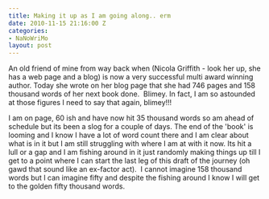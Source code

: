```yaml
---
title: Making it up as I am going along.. erm
date: 2010-11-15 21:16:00 Z
categories:
- NaNoWriMo
layout: post
---
```


An old friend of mine from way back when (Nicola Griffith - look her up, she has a web page and a blog) is now a very successful multi award winning author. Today she wrote on her blog page that she had 746 pages and 158 thousand words of her next book done.  Blimey. In fact, I am so astounded at those figures I need to say that again, blimey!!!

I am on page, 60 ish and have now hit 35 thousand words so am ahead of schedule but its been a slog for a couple of days. The end of the 'book' is looming and I know I have a lot of word count there and I am clear about what is in it but I am still struggling with where I am at with it now. Its hit a lull or a gap and I am fishing around in it just randomly making things up till I get to a point where I can start the last leg of this draft of the journey (oh gawd that sound like an ex-factor act).  I cannot imagine 158 thousand words but I can imagine fifty and despite the fishing around I know I will get to the golden fifty thousand words.

